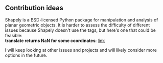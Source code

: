 ## Contribution ideas

Shapely is a BSD-licensed Python package for manipulation and analysis of planar geometric objects. It is harder to assess the difficulty of different issues because Shapely doesn't use the tags, but here's one that could be feasible:\
**translate returns NaN for some coordinates**: [link](https://github.com/shapely/shapely/issues/1524)

I will keep looking at other issues and projects and will likely consider more options in the future.
